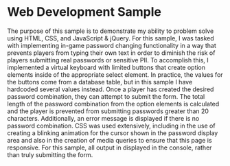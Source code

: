 # Web Development Sample

The purpose of this sample is to demonstrate my ability to problem solve using HTML, CSS, and JavaScript & jQuery. For this sample, I was tasked with implementing in-game password changing functionality in a way that prevents players from typing their own text in order to diminish the risk of players submitting real passwords or sensitive PII. To accomplish this, I implemented a virtual keyboard with limited buttons that create option elements inside of the appropriate select element. In practice, the values for the buttons come from a database table, but in this sample I have hardcoded several values instead. Once a player has created the desired password combination, they can attempt to submit the form. The total length of the password combination from the option elements is calculated and the player is prevented from submitting passwords greater than 20 characters. Additionally, an error message is displayed if there is no password combination. CSS was used extensively, including in the use of creating a blinking animation for the cursor shown in the password display area and also in the creation of media queries to ensure that this page is responsive. For this sample, all output in displayed in the console, rather than truly submitting the form. 

